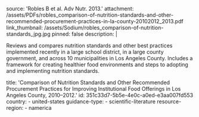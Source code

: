 source: 'Robles B et al. Adv Nutr. 2013.'
attachment: /assets/PDFs/robles_comparison-of-nutrition-standards-and-other-recommended-procurement-practices-in-la-county-20102012_2013.pdf
link_thumbnail: /assets/Sodium/robles_comparison-of-nutrition-standards_jpg.jpg
pinned: false
description: |
  <p>Reviews and compares nutrition standards and other best practices implemented recently in a large school district, in a large county government, and across 10 municipalities in Los Angeles County. Includes a framework for creating healthier food environments and steps to adopting and implementing nutrition standards.
  </p>
title: 'Comparison of Nutrition Standards and Other Recommended Procurement Practices for Improving Institutional Food Offerings in Los Angeles County, 2010–2012.'
id: 351c33d7-5b5e-4e0c-a0ed-e3aa007fd553
country:
  - united-states
guidance-type:
  - scientific-literature
resource-region:
  - namerica
